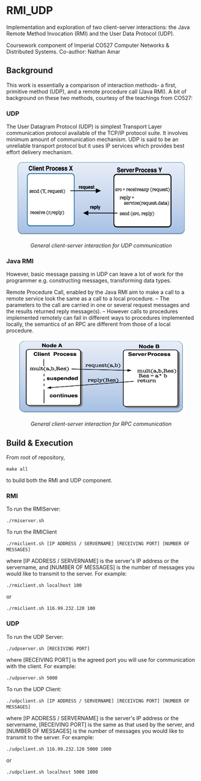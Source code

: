 # RMI_UDP
Implementation and exploration of two client-server interactions: the Java Remote Method Invocation (RMI) and the User Data Protocol (UDP). 

Coursework component of Imperial CO527 Computer Networks & Distributed Systems. Co-author: Nathan Amar

## Background
This work is essentially a comparison of interaction methods- a first, primitive method (UDP), and a remote procedure call (Java RMI). A bit of background on these two methods, courtesy of the teachings from CO527:

### UDP
The User Datagram Protocol (UDP) is simplest Transport Layer communication protocol available of the TCP/IP protocol suite. It involves minimum amount of communication mechanism. UDP is said to be an unreliable transport protocol but it uses IP services which provides best effort delivery mechanism.

<p align="center">
  <img width=450 height=200 src="https://github.com/RaphaelBijaoui/images/blob/master/UDP.png">
</p>
<p align="center">
  <i>General client-server interaction for UDP communication</i>
</p>


### Java RMI
However, basic message passing in UDP can leave a lot of work for the programmer e.g. constructing messages, transforming data types.

Remote Procedure Call, enabled by the Java RMI aim to make a call to a remote service look the same as a call to a local procedure.
– The parameters to the call are carried in one or several request messages and the results returned reply message(s).
– However calls to procedures implemented remotely can fail in different ways to procedures implemented locally, the semantics of an RPC are different from those of a local procedure.

<p align="center">
  <img width=450 height=200 src="https://github.com/RaphaelBijaoui/images/blob/master/RPC.png">
</p>
<p align="center">
  <i>General client-server interaction for RPC communication</i>
</p>

## Build & Execution
From root of repository,
```
make all
```
to build both the RMI and UDP component.

### RMI
To run the RMIServer:
```
./rmiserver.sh 
```
To run the RMIClient
```
./rmiclient.sh [IP ADDRESS / SERVERNAME] [RECEIVING PORT] [NUMBER OF MESSAGES]
```
where [IP ADDRESS / SERVERNAME] is the server's IP address or the servername, and [NUMBER OF MESSAGES] is the number of messages you would like to transmit to the server. For example:
```
./rmiclient.sh localhost 100
```
or
```
./rmiclient.sh 116.99.232.120 100
```


### UDP
To run the UDP Server:
```
./udpserver.sh [RECEIVING PORT]
```
where [RECEIVING PORT] is the agreed port you will use for communication with the client. For example:

```
./udpserver.sh 5000
```

To run the UDP Client:
```
./udpclient.sh [IP ADDRESS / SERVERNAME] [RECEIVING PORT] [NUMBER OF MESSAGES]
```
where [IP ADDRESS / SERVERNAME] is the server's IP address or the servername, [RECEIVING PORT] is the same as that used by the server, and [NUMBER OF MESSAGES] is the number of messages you would like to transmit to the server. For example:

```
./udpclient.sh 116.99.232.120 5000 1000
```
or
```
./udpclient.sh localhost 5000 1000
```
